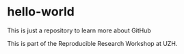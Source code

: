 # hello-world
This is just a repository to learn more about GitHub

This is part of the Reproducible Research Workshop at UZH.
